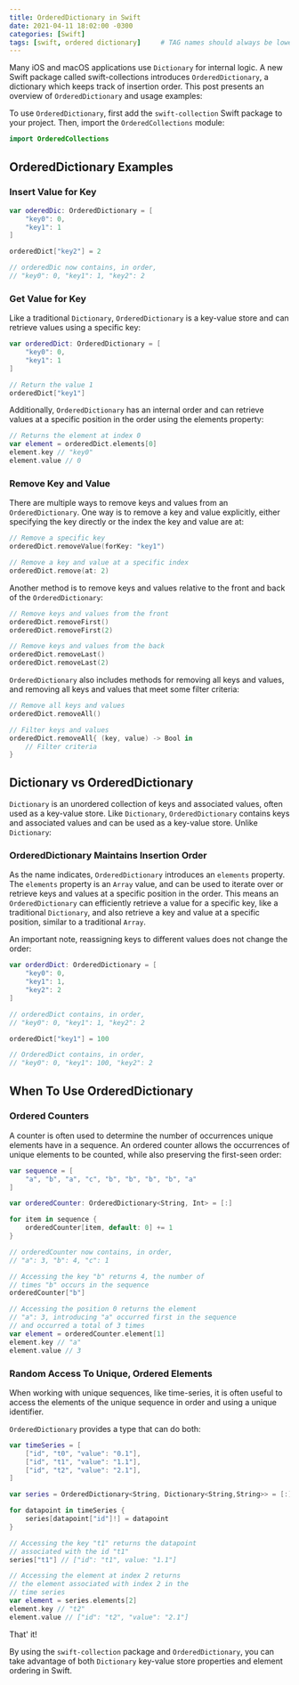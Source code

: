 ```yaml
---
title: OrderedDictionary in Swift
date: 2021-04-11 18:02:00 -0300
categories: [Swift]
tags: [swift, ordered dictionary]     # TAG names should always be lowercase
---
```


Many iOS and macOS applications use `Dictionary` for internal logic. A new Swift package called swift-collections introduces `OrderedDictionary`, a dictionary which keeps track of insertion order. This post presents an overview of `OrderedDictionary` and usage examples:

To use `OrderedDictionary`, first add the `swift-collection` Swift package to your project. Then, import the `OrderedCollections` module:

```swift
import OrderedCollections
```

## OrderedDictionary Examples

### Insert Value for Key

```swift
var oderedDic: OrderedDictionary = [
    "key0": 0,
    "key1": 1
]

orderedDict["key2"] = 2

// orderedDic now contains, in order,
// "key0": 0, "key1": 1, "key2": 2
```

### Get Value for Key

Like a traditional `Dictionary`, `OrderedDictionary` is a key-value store and can retrieve values using a specific key:

```swift
var orderedDict: OrderedDictionary = [
    "key0": 0,
    "key1": 1
]

// Return the value 1
orderedDict["key1"]
```

Additionally, `OrderedDictionary` has an internal order and can retrieve values at a specific position in the order using the elements property:

```swift
// Returns the element at index 0
var element = orderedDict.elements[0]
element.key // "key0"
element.value // 0
```

### Remove Key and Value

There are multiple ways to remove keys and values from an `OrderedDictionary`. One way is to remove a key and value explicitly, either specifying the key directly or the index the key and value are at:

```swift
// Remove a specific key
orderedDict.removeValue(forKey: "key1")

// Remove a key and value at a specific index
orderedDict.remove(at: 2)

```

Another method is to remove keys and values relative to the front and back of the `OrderedDictionary`:

```swift
// Remove keys and values from the front
orderedDict.removeFirst()
orderedDict.removeFirst(2)

// Remove keys and values from the back
orderedDict.removeLast()
orderedDict.removeLast(2)
```

`OrderedDictionary` also includes methods for removing all keys and values, and removing all keys and values that meet some filter criteria:

```swift
// Remove all keys and values
orderedDict.removeAll()

// Filter keys and values
orderedDict.removeAll{ (key, value) -> Bool in
    // Filter criteria
}
```

## Dictionary vs OrderedDictionary

`Dictionary` is an unordered collection of keys and associated values, often used as a key-value store. Like `Dictionary`, `OrderedDictionary` contains keys and associated values and can be used as a key-value store. Unlike `Dictionary`:

### OrderedDictionary Maintains Insertion Order

As the name indicates, `OrderedDictionary` introduces an `elements` property. The `elements` property is an `Array` value, and can be used to iterate over or retrieve keys and values at a specific position in the order.
This means an `OrderedDictionary` can efficiently retrieve a value for a specific key, like a traditional `Dictionary`, and also retrieve a key and value at a specific position, similar to a traditional `Array`.

An important note, reassigning keys to different values does not change the order:

```swift
var orderdDict: OrderedDictionary = [
    "key0": 0,
    "key1": 1,
    "key2": 2
]

// orderedDict contains, in order,
// "key0": 0, "key1": 1, "key2": 2

orderedDict["key1"] = 100

// OrderedDict contains, in order,
// "key0": 0, "key1": 100, "key2": 2
```

## When To Use OrderedDictionary

### Ordered Counters

A counter is often used to determine the number of occurrences unique elements have in a sequence. An ordered counter allows the occurrences of unique elements to be counted, while also preserving the first-seen order:

```swift
var sequence = [
    "a", "b", "a", "c", "b", "b", "b", "b", "a"
]

var orderedCounter: OrderedDictionary<String, Int> = [:]

for item in sequence {
    orderedCounter[item, default: 0] += 1
}

// orderedCounter now contains, in order,
// "a": 3, "b": 4, "c": 1

// Accessing the key "b" returns 4, the number of 
// times "b" occurs in the sequence
orderedCounter["b"]

// Accessing the position 0 returns the element
// "a": 3, introducing "a" occurred first in the sequence
// and occurred a total of 3 times
var element = orderedCounter.element[1]
element.key // "a"
element.value // 3
```

### Random Access To Unique, Ordered Elements

When working with unique sequences, like time-series, it is often useful to access the elements of the unique sequence in order and using a unique identifier.

`OrderedDictionary` provides a type that can do both:

```swift
var timeSeries = [
    ["id", "t0", "value": "0.1"],
    ["id", "t1", "value": "1.1"],
    ["id", "t2", "value": "2.1"],
]

var series = OrderedDictionary<String, Dictionary<String,String>> = [:]

for datapoint in timeSeries {
    series[datapoint["id"]!] = datapoint
}

// Accessing the key "t1" returns the datapoint
// associated with the id "t1"
series["t1"] // ["id": "t1", value: "1.1"]

// Accessing the element at index 2 returns
// the element associated with index 2 in the
// time series
var element = series.elements[2]
element.key // "t2"
element.value // ["id": "t2", "value": "2.1"]

```


That' it!

By using the `swift-collection` package and `OrderedDictionary`, you can take advantage of both `Dictionary` key-value store properties and element ordering in Swift.